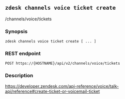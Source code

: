 ## `zdesk channels voice ticket create`

/channels/voice/tickets

### Synopsis

    zdesk channels voice ticket create [ ... ]

### REST endpoint

    POST https://{HOSTNAME}/api/v2/channels/voice/tickets

### Description

https://developer.zendesk.com/api-reference/voice/talk-api/reference#create-ticket-or-voicemail-ticket

